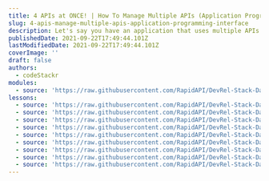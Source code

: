 ```yaml
---
title: 4 APIs at ONCE! | How To Manage Multiple APIs (Application Programming Interface)
slug: 4-apis-manage-multiple-apis-application-programming-interface
description: Let's say you have an application that uses multiple APIs from various platforms. Each API has its own key and its own way of managing access. What if I told you that there's a platform where you can manage all of your APIs in one spot? We're going to build an app that consumes multiple APIs using RapidAPI to see how easy it is to use. We'll create a quick project by using Vite.js and Tailwind CSS, then use RapidAPI to connect to 4 APIs and consume their data.
publishedDate: 2021-09-22T17:49:44.101Z
lastModifiedDate: 2021-09-22T17:49:44.101Z
coverImage: ''
draft: false
authors:
  - codeStackr
modules:
  - source: 'https://raw.githubusercontent.com/RapidAPI/DevRel-Stack-Data/dev/lms/courses/4-apis-manage-multiple-apis-application-programming-interface/index.md'
lessons:
  - source: 'https://raw.githubusercontent.com/RapidAPI/DevRel-Stack-Data/dev/lms/courses/4-apis-manage-multiple-apis-application-programming-interface/01-intro.md'
  - source: 'https://raw.githubusercontent.com/RapidAPI/DevRel-Stack-Data/dev/lms/courses/4-apis-manage-multiple-apis-application-programming-interface/02-rapidapi-marketplace.md'
  - source: 'https://raw.githubusercontent.com/RapidAPI/DevRel-Stack-Data/dev/lms/courses/4-apis-manage-multiple-apis-application-programming-interface/03-project-setup-vite-js.md'
  - source: 'https://raw.githubusercontent.com/RapidAPI/DevRel-Stack-Data/dev/lms/courses/4-apis-manage-multiple-apis-application-programming-interface/04-index-html.md'
  - source: 'https://raw.githubusercontent.com/RapidAPI/DevRel-Stack-Data/dev/lms/courses/4-apis-manage-multiple-apis-application-programming-interface/05-main-js-setup.md'
  - source: 'https://raw.githubusercontent.com/RapidAPI/DevRel-Stack-Data/dev/lms/courses/4-apis-manage-multiple-apis-application-programming-interface/06-geo-location-api.md'
  - source: 'https://raw.githubusercontent.com/RapidAPI/DevRel-Stack-Data/dev/lms/courses/4-apis-manage-multiple-apis-application-programming-interface/07-open-weather-api.md'
  - source: 'https://raw.githubusercontent.com/RapidAPI/DevRel-Stack-Data/dev/lms/courses/4-apis-manage-multiple-apis-application-programming-interface/08-chuck-norris-api.md'
  - source: 'https://raw.githubusercontent.com/RapidAPI/DevRel-Stack-Data/dev/lms/courses/4-apis-manage-multiple-apis-application-programming-interface/09-breaking-news-api.md'
---
```



